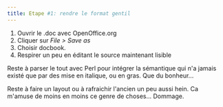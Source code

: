 ```yaml
---
title: Etape #1: rendre le format gentil
---
```


  1. Ouvrir le .doc avec OpenOffice.org
  2. Cliquer sur _File > Save as_
  3. Choisir docbook.
  4. Respirer un peu en éditant le source maintenant lisible

Reste à parser le tout avec Perl pour intégrer la sémantique qui n'a jamais
existé que par des mise en italique, ou en gras. Que du bonheur...

Reste à faire un layout ou à rafraichir l'ancien un peu aussi hein. Ca m'amuse
de moins en moins ce genre de choses... Dommage.

